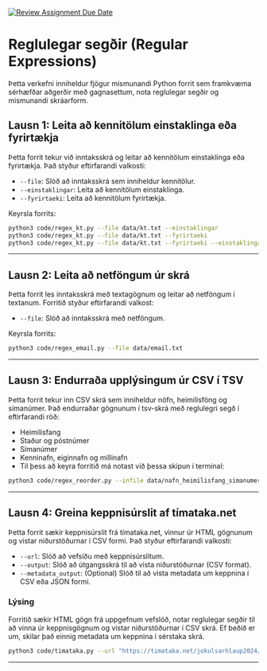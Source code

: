 [![Review Assignment Due Date](https://classroom.github.com/assets/deadline-readme-button-22041afd0340ce965d47ae6ef1cefeee28c7c493a6346c4f15d667ab976d596c.svg)](https://classroom.github.com/a/CMNHJo7M)
# Reglulegar segðir (Regular Expressions)

Þetta verkefni inniheldur fjögur mismunandi Python forrit sem framkvæma sérhæfðar aðgerðir með gagnasettum, nota reglulegar segðir og mismunandi skráarform.

## Lausn 1: Leita að kennitölum einstaklinga eða fyrirtækja

Þetta forrit tekur við inntaksskrá og leitar að kennitölum einstaklinga eða fyrirtækja. Það styður eftirfarandi valkosti:
- `--file`: Slóð að inntaksskrá sem inniheldur kennitölur.
- `--einstaklingar`: Leita að kennitölum einstaklinga.
- `--fyrirtaeki`: Leita að kennitölum fyrirtækja.

Keyrsla forrits:
```bash
python3 code/regex_kt.py --file data/kt.txt --einstaklingar
python3 code/regex_kt.py --file data/kt.txt --fyrirtaeki 
python3 code/regex_kt.py --file data/kt.txt --fyrirtaeki --einstaklingar
```
---

## Lausn 2: Leita að netföngum úr skrá

Þetta forrit les inntaksskrá með textagögnum og leitar að netföngum í textanum. Forritið styður eftirfarandi valkost:
- `--file`: Slóð að inntaksskrá með netföngum.

Keyrsla forrits:

```bash
python3 code/regex_email.py --file data/email.txt
```
---

## Lausn 3: Endurraða upplýsingum úr CSV í TSV

Þetta forrit tekur inn CSV skrá sem inniheldur nöfn, heimilisföng og símanúmer. Það endurraðar gögnunum í tsv-skrá með reglulegri segð í eftirfarandi röð:
- Heimilisfang
- Staður og póstnúmer
- Símanúmer
- Kenninafn, eiginnafn og millinafn
- Til þess að keyra forritið má notast við þessa skipun í terminal: 
```bash
python3 code/regex_reorder.py --infile data/nafn_heimilisfang_simanumer.csv --outfile data/heimilisfang_simanumer_nafn.tsv  
```

---

## Lausn 4: Greina keppnisúrslit af tímataka.net

Þetta forrit sækir keppnisúrslit frá tímataka.net, vinnur úr HTML gögnunum og vistar niðurstöðurnar í CSV formi. Það styður eftirfarandi valkosti:
- `--url`: Slóð að vefsíðu með keppnisúrslitum.
- `--output`: Slóð að útgangsskrá til að vista niðurstöðurnar (CSV format).
- `--metadata_output`: (Optional) Slóð til að vista metadata um keppnina í CSV eða JSON formi.

### Lýsing
Forritið sækir HTML gögn frá uppgefnum vefslóð, notar reglulegar segðir til að vinna úr keppnisgögnum og vistar niðurstöðurnar í CSV skrá. Ef beðið er um, skilar það einnig metadata um keppnina í sérstaka skrá.

```bash
python3 code/timataka.py --url "https://timataka.net/jokulsarhlaup2024/urslit/?race=2&cat=m" --output data/hlaup.csv --debug
```
---


